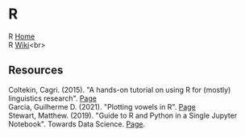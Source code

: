 # R

R [Home](https://www.r-project.org/about.html)<br>
R [Wiki](https://en.wikipedia.org/wiki/R_(programming_language))<br>

## Resources
Coltekin, Cagri. (2015). "A hands-on tutorial on using R for (mostly) linguistics research". [Page](http://coltekin.net/cagri/R/r-exercises.html)<br>
Garcia, Guilherme D. (2021). "Plotting vowels in R". [Page](https://guilhermegarcia.github.io/vowels.html)<br>
Stewart, Matthew. (2019). "Guide to R and Python in a Single Jupyter Notebook". Towards Data Science. [Page](https://towardsdatascience.com/guide-to-r-and-python-in-a-single-jupyter-notebook-ff12532eb3ba).<br>
